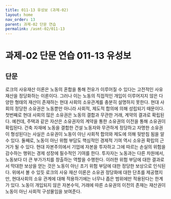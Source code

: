 ```yaml
---
title: 011-13 유성보 (과제-02)
layout: home
nav_order: 13
parent: 과제-02 단문 연습
permalink: /asmt-02/011-13
---
```


# 과제-02 단문 연습 011-13 유성보 

## 단문

로크의 사유재산 이론은 노동의 혼합을 통해 전유가 이루어질 수 있다는 고전적인 사유재산을 정당화하는 이론이다. 그러나 이는 노동의 직접적인 개입이 이루어지지 않은 다양한 형태의 재산이 존재하는 현대 사회의 소유관계를 충분히 설명하지 못한다. 현대 사회의 정당한 소유권은 노동뿐만 아니라 사회적, 제도적 합의에 의해 성립되기 때문이다. 첫번째로 현대 사회의 많은 소유권은 노동의 결합과 무관한 거래, 계약의 결과로 확립된다. 예컨데, 주택과 같은 자산은 소유권자의 계약을 통한 소유권의 이전을 통해 소유권이 확립된다. 건축 자재에 노동을 결합한 건설 노동자와 무관하게 정당하고 자명한 소유권이 형성된다는 사실은 소유권이 노동이 아닌 사회적 합의와 제도에 의해 뒷받침 됨을 알 수 있다. 둘째로, 노동이 아닌 위험 부담도 핵심적인 경제적 기여 역시 소유권 확립의 근거가 될 수 있다. 현대 자본주의에서 기업에 자본을 투자하고 그에 따르는 손실의 위험을 감수하는 행위는 경제 성장에 필수적인 기여를 한다. 투자자는 노동과는 다른 차원에서, 노동보다 더 큰 부가가치를 창출하는 역할을 수행한다. 이러한 위험 부담에 대한 결과로서 막대한 보상을 얻는 것은 노동이 아닌 초기 위험 부담에 대한 정당한 보상으로 인식된다. 위에서 볼 수 있듯 로크의 사유 재산 이론은 소유권 정당화에 대한 단초를 제공했지만, 현대사회의 소유 관계에 대해 적용하기에는 너무나 좁은 범위에만 적용된다는 한계가 있다. 노동이 개입되지 않은 자본수익, 거래에 따른 소유권의 이전의 존재는 재산권이 노동이 아닌 사회적 구성물임을 보여준다.